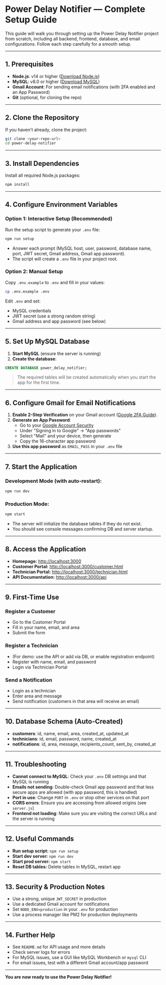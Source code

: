 # Power Delay Notifier — Complete Setup Guide

This guide will walk you through setting up the Power Delay Notifier project from scratch, including all backend, frontend, database, and email configurations. Follow each step carefully for a smooth setup.

---

## 1. Prerequisites

- **Node.js**: v14 or higher ([Download Node.js](https://nodejs.org/))
- **MySQL**: v8.0 or higher ([Download MySQL](https://dev.mysql.com/downloads/mysql/))
- **Gmail Account**: For sending email notifications (with 2FA enabled and an App Password)
- **Git** (optional, for cloning the repo)

---

## 2. Clone the Repository

If you haven't already, clone the project:

```bash
git clone <your-repo-url>
cd power-delay-notifier
```

---

## 3. Install Dependencies

Install all required Node.js packages:

```bash
npm install
```

---

## 4. Configure Environment Variables

### Option 1: Interactive Setup (Recommended)

Run the setup script to generate your `.env` file:

```bash
npm run setup
```

- Answer each prompt (MySQL host, user, password, database name, port, JWT secret, Gmail address, Gmail app password).
- The script will create a `.env` file in your project root.

### Option 2: Manual Setup

Copy `.env.example` to `.env` and fill in your values:

```bash
cp .env.example .env
```

Edit `.env` and set:
- MySQL credentials
- JWT secret (use a strong random string)
- Gmail address and app password (see below)

---

## 5. Set Up MySQL Database

1. **Start MySQL** (ensure the server is running)
2. **Create the database**:

```sql
CREATE DATABASE power_delay_notifier;
```

> The required tables will be created automatically when you start the app for the first time.

---

## 6. Configure Gmail for Email Notifications

1. **Enable 2-Step Verification** on your Gmail account ([Google 2FA Guide](https://myaccount.google.com/security)).
2. **Generate an App Password**:
   - Go to your [Google Account Security](https://myaccount.google.com/security)
   - Under "Signing in to Google" → "App passwords"
   - Select "Mail" and your device, then generate
   - Copy the 16-character app password
3. **Use this app password** as `EMAIL_PASS` in your `.env` file

---

## 7. Start the Application

### Development Mode (with auto-restart):
```bash
npm run dev
```

### Production Mode:
```bash
npm start
```

- The server will initialize the database tables if they do not exist.
- You should see console messages confirming DB and server startup.

---

## 8. Access the Application

- **Homepage:** [http://localhost:3000](http://localhost:3000)
- **Customer Portal:** [http://localhost:3000/customer.html](http://localhost:3000/customer.html)
- **Technician Portal:** [http://localhost:3000/technician.html](http://localhost:3000/technician.html)
- **API Documentation:** [http://localhost:3000/api](http://localhost:3000/api)

---

## 9. First-Time Use

### Register a Customer
- Go to the Customer Portal
- Fill in your name, email, and area
- Submit the form

### Register a Technician
- (For demo: use the API or add via DB, or enable registration endpoint)
- Register with name, email, and password
- Login via Technician Portal

### Send a Notification
- Login as a technician
- Enter area and message
- Send notification (customers in that area will receive an email)

---

## 10. Database Schema (Auto-Created)

- **customers**: id, name, email, area, created_at, updated_at
- **technicians**: id, email, password, name, created_at
- **notifications**: id, area, message, recipients_count, sent_by, created_at

---

## 11. Troubleshooting

- **Cannot connect to MySQL**: Check your `.env` DB settings and that MySQL is running
- **Emails not sending**: Double-check Gmail app password and that less secure apps are allowed (with app password, this is handled)
- **Port in use**: Change `PORT` in `.env` or stop other services on that port
- **CORS errors**: Ensure you are accessing from allowed origins (see `server.js`)
- **Frontend not loading**: Make sure you are visiting the correct URLs and the server is running

---

## 12. Useful Commands

- **Run setup script:** `npm run setup`
- **Start dev server:** `npm run dev`
- **Start prod server:** `npm start`
- **Reset DB tables:** Delete tables in MySQL, restart app

---

## 13. Security & Production Notes

- Use a strong, unique `JWT_SECRET` in production
- Use a dedicated Gmail account for notifications
- Set `NODE_ENV=production` in your `.env` for production
- Use a process manager like PM2 for production deployments

---

## 14. Further Help

- See `README.md` for API usage and more details
- Check server logs for errors
- For MySQL issues, use a GUI like MySQL Workbench or `mysql` CLI
- For email issues, test with a different Gmail account/app password

---

**You are now ready to use the Power Delay Notifier!** 